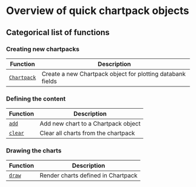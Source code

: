 
# Overview of quick chartpack objects

## Categorical list of functions

### Creating new chartpacks

| Function | Description |
|---|---|
[`Chartpack`](Chartpack.md)                         | Create a new Chartpack object for plotting databank fields


### Defining the content

| Function | Description |
|---|---|
[`add`](add.md)                                              | Add new chart to a Chartpack object
[`clear`](clear.md)                                          | Clear all charts from the chartpack


### Drawing the charts

| Function | Description |
|---|---|
[`draw`](draw.md)                                            | Render charts defined in Chartpack

